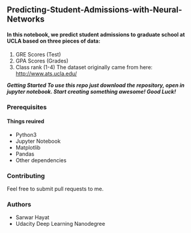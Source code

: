 
## Predicting-Student-Admissions-with-Neural-Networks
#### In this notebook, we predict student admissions to graduate school at UCLA based on three pieces of data:

1. GRE Scores (Test)
2. GPA Scores (Grades)
3. Class rank (1-4) The dataset originally came from here: http://www.ats.ucla.edu/

___Getting Started
To use this repo just download the repository, open in jupyter notebook. Start creating something awesome! Good Luck!___

### Prerequisites
#### Things reuired

- Python3
- Jupyter Notebook
- Matplotlib
- Pandas
- Other dependencies 

### Contributing

Feel free to submit pull requests to me.

### Authors
- Sarwar Hayat
- Udacity Deep Learning Nanodegree


```python

```
